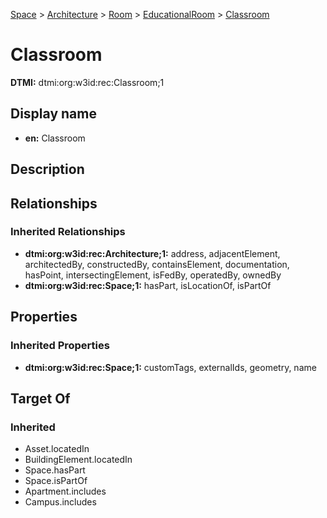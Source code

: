 [Space](../../../Space.md) > [Architecture](../../Architecture.md) > [Room](../Room.md) > [EducationalRoom](EducationalRoom.md) > [Classroom](.)
# Classroom
**DTMI:** dtmi:org:w3id:rec:Classroom;1
## Display name
- **en:** Classroom
## Description
## Relationships
### Inherited Relationships
* **dtmi:org:w3id:rec:Architecture;1:** address, adjacentElement, architectedBy, constructedBy, containsElement, documentation, hasPoint, intersectingElement, isFedBy, operatedBy, ownedBy
* **dtmi:org:w3id:rec:Space;1:** hasPart, isLocationOf, isPartOf
## Properties
### Inherited Properties
* **dtmi:org:w3id:rec:Space;1:** customTags, externalIds, geometry, name
## Target Of
### Inherited
* Asset.locatedIn
* BuildingElement.locatedIn
* Space.hasPart
* Space.isPartOf
* Apartment.includes
* Campus.includes
